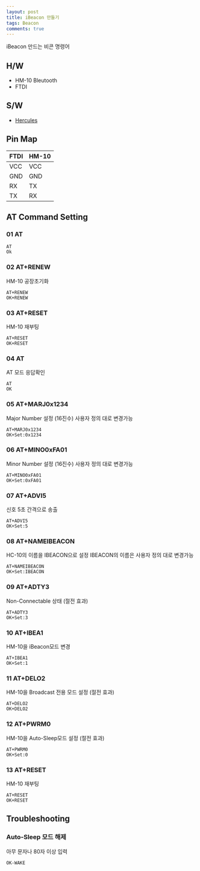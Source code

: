 ```yaml
---
layout: post
title: iBeacon 만들기
tags: Beacon
comments: true
---
```


iBeacon 만드는 비콘 명령어

## H/W
* HM-10 Bleutooth
* FTDI

## S/W
* [Hercules](https://www.hw-group.com/products/hercules/index_en.html)

## Pin Map

| FTDI | HM-10 |
|--|--|
| VCC | VCC |
| GND | GND |
| RX | TX |
| TX | RX |

## AT Command Setting
### 01 AT

```
AT
Ok
```

### 02 AT+RENEW

HM-10 공장초기화  

```
AT+RENEW
OK+RENEW
```

### 03 AT+RESET

HM-10 재부팅    

```
AT+RESET
OK+RESET
```

### 04 AT

AT 모드 응답확인

```
AT
OK
```

### 05 AT+MARJ0x1234 

Major Number 설정 (16진수)
사용자 정의 대로 변경가능

```
AT+MARJ0x1234
OK+Set:0x1234
```

### 06 AT+MINO0xFA01 

Minor Number 설정 (16진수)
사용자 정의 대로 변경가능

```
AT+MINO0xFA01
OK+Set:0xFA01
```

### 07 AT+ADVI5

신호 5초 간격으로 송출 

```
AT+ADVI5
OK+Set:5
```

### 08 AT+NAMEIBEACON

HC-10의 이름을 IBEACON으로 설정
IBEACON의 이름은 사용자 정의 대로 변경가능

```
AT+NAMEIBEACON
OK+Set:IBEACON
```

### 09 AT+ADTY3

Non-Connectable 상태 (절전 효과)    

```
AT+ADTY3
OK+Set:3
```

### 10 AT+IBEA1

HM-10을 iBeacon모드 변경

```
AT+IBEA1
OK+Set:1
```

### 11 AT+DELO2

HM-10을 Broadcast 전용 모드 설정 (절전 효과)

```
AT+DELO2
OK+DELO2  
```

### 12 AT+PWRM0

HM-10을 Auto-Sleep모드 설정 (절전 효과)
```
AT+PWRM0
OK+Set:0
```

### 13 AT+RESET
HM-10 재부팅   

```
AT+RESET
OK+RESET
```

## Troubleshooting

### Auto-Sleep 모드 해제
아무 문자나 80자 이상 입력 

```
OK-WAKE
```
